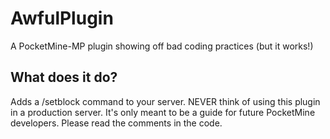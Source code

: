 # AwfulPlugin
A PocketMine-MP plugin showing off bad coding practices (but it works!)

## What does it do?
Adds a /setblock command to your server. NEVER think of using this plugin in a production server. It's only meant to be a guide for future PocketMine developers. Please read the comments in the code.
